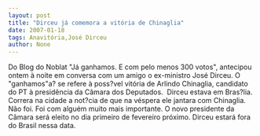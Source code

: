 ```yaml
---
layout: post
title: "Dirceu já comemora a vitória de Chinaglia"
date: 2007-01-18
tags: Anavitória,José Dirceu
author: None
---
```

Do Blog do Noblat
\"Já ganhamos. E com pelo menos 300 votos\", antecipou ontem à noite em conversa com um amigo o ex-ministro José Dirceu. O \"ganhamos\"a? se refere à poss?vel vitória de Arlindo Chinaglia, candidato do PT à presidência da Câmara dos Deputados.&nbsp; 
Dirceu estava em Bras?lia. Correra na cidade a not?cia de que na véspera ele jantara com Chinaglia. Não foi. Foi com alguém muito mais importante.
O novo presidente da Câmara será eleito no dia primeiro de fevereiro próximo. Dirceu estará fora do Brasil nessa data. 